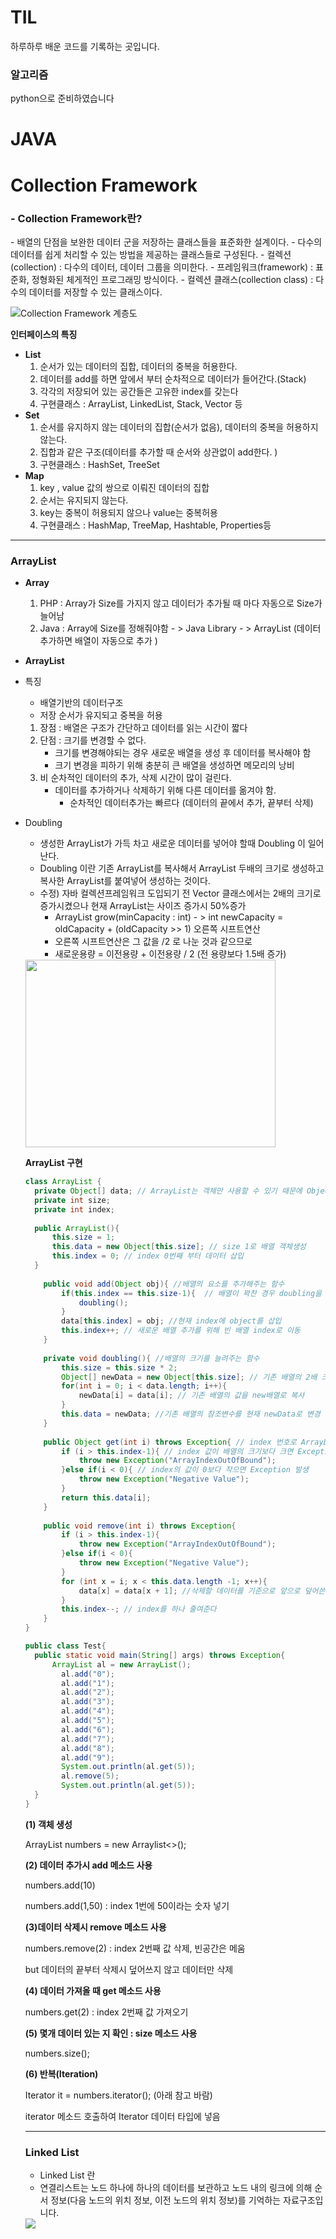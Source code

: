 # TIL

하루하루 배운 코드를 기록하는 곳입니다.





### 알고리즘 

python으로 준비하였습니다

# JAVA

# Collection Framework

### - Collection Framework란?

\- 배열의 단점을 보완한 데이터 군을 저장하는 클래스들을 표준화한 설계이다.
\- 다수의 데이터를 쉽게 처리할 수 있는 방법을 제공하는 클래스들로 구성된다.
\- 컬렉션(collection) : 다수의 데이터, 데이터 그룹을 의미한다.
\- 프레임워크(framework) : 표준화, 정형화된 체게적인 프로그래밍 방식이다.
\- 컬렉션 클래스(collection class) : 다수의 데이터를 저장할 수 있는 클래스이다.



![Collection Framework 계층도](https://3.bp.blogspot.com/-YatAN_wi-Kw/VsZujw_7XuI/AAAAAAAAAIk/5tZPcgA8T7w/s1600/%25EC%25BB%25AC%25EB%25A0%2589%25EC%2585%25981.jpg)

**인터페이스의 특징**

- **List**
  1. 순서가 있는 데이터의 집합, 데이터의 중복을 허용한다.
  2. 데이터를 add를 하면 앞에서 부터 순차적으로 데이터가 들어간다.(Stack)
  3. 각각의 저장되어 있는 공간들은 고유한 index를 갖는다
  4. 구현클래스 : ArrayList, LinkedList, Stack, Vector 등
- **Set**
  1. 순서를 유지하지 않는 데이터의 집합(순서가 없음), 데이터의 중복을 허용하지 않는다.
  2. 집합과 같은 구조(데이터를 추가할 때 순서와 상관없이 add한다. )
  3. 구현클래스 : HashSet, TreeSet
- **Map**
  1. key , value 값의 쌍으로 이뤄진 데이터의 집합
  2. 순서는 유지되지 않는다.
  3. key는 중복이 허용되지 않으나 value는 중복허용
  4. 구현클래스 : HashMap, TreeMap, Hashtable, Properties등

------

### ArrayList

- **Array**
  1. PHP  : Array가 Size를 가지지 않고 데이터가 추가될 때 마다 자동으로 Size가 늘어남
  2. Java  : Array에 Size를 정해줘야함 - > Java Library - > ArrayList (데이터 추가하면 배열이 자동으로 추가 )

- **ArrayList**

- 특징

  - 배열기반의 데이터구조
   - 저장 순서가 유지되고 중복을 허용

    1. 장점 : 배열은 구조가 간단하고 데이터를 읽는 시간이 짧다
    2. 단점 : 크기를 변경할 수 없다.
       - 크기를 변경해야되는 경우 새로운 배열을 생성 후 데이터를 복사해야 함
       - 크기 변경을 피하기 위해 충분히 큰 배열을 생성하면 메모리의 낭비
    3. 비 순차적인 데이터의 추가, 삭제 시간이 많이 걸린다.
       - 데이터를 추가하거나 삭제하기 위해 다른 데이터를 옮겨야 함.
            - 순차적인 데이터추가는 빠르다 (데이터의 끝에서 추가, 끝부터 삭제)

- Doubling

  - 생성한 ArrayList가 가득 차고 새로운 데이터를 넣어야 할때 Doubling 이 일어난다.
  - Doubling 이란 기존 ArrayList를 복사해서 ArrayList 두배의 크기로 생성하고 복사한 ArrayList를 붙여넣어 생성하는 것이다. 
  - 수정) 자바 컬렉션프레임워크 도입되기 전 Vector 클래스에서는 2배의 크기로 증가시켰으나 현재 ArrayList는 사이즈 증가시 50%증가
    - ArrayList grow(minCapacity : int)  - > int newCapacity = oldCapacity + (oldCapacity >> 1) 오른쪽 시프트연산
    - 오른쪽 시프트연산은 그 값을 /2 로 나눈 것과 같으므로 
    - 새로운용량 = 이전용량 + 이전용량 / 2  (전 용량보다 1.5배 증가)

  <img src = "https://img1.daumcdn.net/thumb/R1280x0/?scode=mtistory2&fname=https%3A%2F%2Fk.kakaocdn.net%2Fdn%2FbQ5ZNv%2FbtqFdt2FFoU%2FnNOQqEHT5cjQaySItSpekk%2Fimg.jpg" width = "400px" style = "height:300px" />

  

  **ArrayList 구현**

  ```java
  class ArrayList {
  	private Object[] data; // ArrayList는 객체만 사용할 수 있기 때문에 Object객체 생성
  	private int size;
  	private int index;
  	
  	public ArrayList(){
  		this.size = 1;
  		this.data = new Object[this.size]; // size 1로 배열 객체생성
  		this.index = 0; // index 0번째 부터 데이터 삽입
  	}
      
      public void add(Object obj){ //배열의 요소를 추가해주는 함수
          if(this.index == this.size-1){  // 배열이 꽉찬 경우 doubling을 실행
              doubling();
          }
          data[this.index] = obj; //현재 index에 object를 삽입
          this.index++; // 새로운 배열 추가를 위해 빈 배열 index로 이동
      }
      
      private void doubling(){ //배열의 크기를 늘려주는 함수
          this.size = this.size * 2;
          Object[] newData = new Object[this.size]; // 기존 배열의 2배 크기의 new배열 생성
          for(int i = 0; i < data.length; i++){
              newData[i] = data[i]; // 기존 배열의 값을 new배열로 복사
          }
          this.data = newData; //기존 배열의 참조변수를 현재 newData로 변경
      }
      
      public Object get(int i) throws Exception{ // index 번호로 ArrayList값에 접근하는함수
          if (i > this.index-1){ // index 값이 배열의 크기보다 크면 Exception을 발생시킨다
              throw new Exception("ArrayIndexOutOfBound");
          }else if(i < 0){ // index의 값이 0보다 작으면 Exception 발생
              throw new Exception("Negative Value");
          }
          return this.data[i];
      }
      
      public void remove(int i) throws Exception{
          if (i > this.index-1){
              throw new Exception("ArrayIndexOutOfBound");
          }else if(i < 0){
              throw new Exception("Negative Value");
          }
          for (int x = i; x < this.data.length -1; x++){
              data[x] = data[x + 1]; //삭제할 데이터를 기준으로 앞으로 덮어쓴다.
          }
          this.index--; // index를 하나 줄여준다
      }
  }
  
  public class Test{
  	public static void main(String[] args) throws Exception{
  		ArrayList al = new ArrayList();
          al.add("0");
          al.add("1");
          al.add("2");
          al.add("3");
          al.add("4");
          al.add("5");
          al.add("6");
          al.add("7");
          al.add("8");
          al.add("9");
          System.out.println(al.get(5));
          al.remove(5);
          System.out.println(al.get(5));
  	}
  }
  ```

  **(1) 객체 생성**

  ArrayList<Integer> numbers = new Arraylist<>();

  

  **(2) 데이터 추가시 add 메소드 사용**

  numbers.add(10)

  numbers.add(1,50) : index 1번에 50이라는 숫자 넣기

  

  **(3)데이터 삭제시 remove 메소드 사용**

  numbers.remove(2) : index 2번째 값 삭제, 빈공간은 메움

  but 데이터의 끝부터 삭제시 덮어쓰지 않고 데이터만 삭제

  

  **(4) 데이터 가져올 때 get 메소드 사용**

  numbers.get(2) : index 2번째 값 가져오기

  

  **(5) 몇개 데이터 있는 지 확인 : size 메소드 사용**

  numbers.size(); 

  

  **(6) 반복(Iteration)**

  Iterator it = numbers.iterator(); (아래 참고 바람)

  iterator 메소드 호출하여 Iterator 데이터 타입에 넣음

  

  ------

  

  ### Linked List

  - Linked List 란
  - 연결리스트는 노드 하나에 하나의 데이터를 보관하고 노드 내의 링크에 의해 순서 정보(다음 노드의 위치 정보, 이전 노드의 위치 정보)를 기억하는 자료구조입니다.

  <img src = "http://ehpub.co.kr/wp-content/uploads/2016/12/%EA%B7%B8%EB%A6%BC-3.3-%EB%B0%B0%EC%97%B4%EA%B3%BC-%EC%97%B0%EA%B2%B0%EB%A6%AC%EC%8A%A4%ED%8A%B8.png" />

